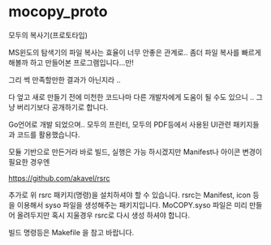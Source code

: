 # mocopy_proto
모두의 복사기(프로토타입)

MS윈도의 탐색기의 파일 복사는 효율이 너무 안좋은 관계로..
좀더 파일 복사를 빠르게 해볼까 하고 만들어본 프로그램입니다...만!

그리 썩 만족할만한 결과가 아닌지라 ..

다 엎고 새로 만들기 전에 미천한 코드나마 다른 개발자에게
도움이 될 수도 있으니 .. 그냥 버리기보다 공개하기로 합니다.

Go언어로 개발 되었으며..
모두의 프린터, 모두의 PDF등에서 사용된
UI관련 패키지들과 코드를 활용했습니다.

모듈 기반으로 만든거라 바로 빌드, 실행은 가능 하시겠지만
Manifest나 아이콘 변경이 필요한 경우엔 

https://github.com/akavel/rsrc

추가로 위 rsrc 패키지(명령)을 설치하셔야 할 수 있습니다.
rsrc는 Manifest, icon 등을 이용해서 syso 파일을 생성해주는
패키지입니다. MoCOPY.syso 파일은 미리 만들어 올려두지만
혹시 지울경우 rsrc로 다시 생성 하셔야 합니다.

빌드 명령등은 Makefile 을 참고 바랍니다.